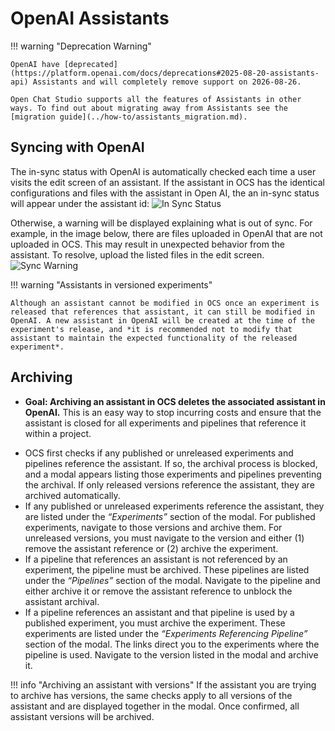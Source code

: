 # OpenAI Assistants

!!! warning "Deprecation Warning"

    OpenAI have [deprecated](https://platform.openai.com/docs/deprecations#2025-08-20-assistants-api) Assistants and will completely remove support on 2026-08-26.

    Open Chat Studio supports all the features of Assistants in other ways. To find out about migrating away from Assistants see the [migration guide](../how-to/assistants_migration.md).

## Syncing with OpenAI
The in-sync status with OpenAI is automatically checked each time a user visits the edit screen of an assistant. If the assistant in OCS has the identical configurations and files with the assistant in Open AI, the an in-sync status will appear under the assistant id:
![In Sync Status](images/open_ai_assistant_in_sync_status.png)

Otherwise, a warning will be displayed explaining what is out of sync. For example, in the image below, there are files uploaded in OpenAI that are not uploaded in OCS. This may result in unexpected behavior from the assistant. To resolve, upload the listed files in the edit screen.
![Sync Warning](images/open_ai_assistant_out_of_sync_warning.png)

!!! warning "Assistants in versioned experiments"

    Although an assistant cannot be modified in OCS once an experiment is released that references that assistant, it can still be modified in OpenAI. A new assistant in OpenAI will be created at the time of the experiment's release, and *it is recommended not to modify that assistant to maintain the expected functionality of the released experiment*.


## Archiving

* **Goal: Archiving an assistant in OCS deletes the associated assistant in OpenAI.** This is an easy way to stop incurring costs and ensure that the assistant is closed for all experiments and pipelines that reference it within a project.
- OCS first checks if any published or unreleased experiments and pipelines reference the assistant. If so, the archival process is blocked, and a modal appears listing those experiments and pipelines preventing the archival. If only released versions reference the assistant, they are archived automatically.
- If any published or unreleased experiments reference the assistant, they are listed under the *“Experiments”* section of the modal. For published experiments, navigate to those versions and archive them. For unreleased versions, you must navigate to the version and either (1) remove the assistant reference or (2) archive the experiment.
- If a pipeline that references an assistant is not referenced by an experiment, the pipeline must be archived. These pipelines are listed under the *“Pipelines”* section of the modal. Navigate to the pipeline and either archive it or remove the assistant reference to unblock the assistant archival.
- If a pipeline references an assistant and that pipeline is used by a published experiment, you must archive the experiment. These experiments are listed under the *“Experiments Referencing Pipeline”* section of the modal. The links direct you to the experiments where the pipeline is used. Navigate to the version listed in the modal and archive it.

!!! info "Archiving an assistant with versions"
    If the assistant you are trying to archive has versions, the same checks apply to all versions of the assistant and are displayed together in the modal. Once confirmed, all assistant versions will be archived.
